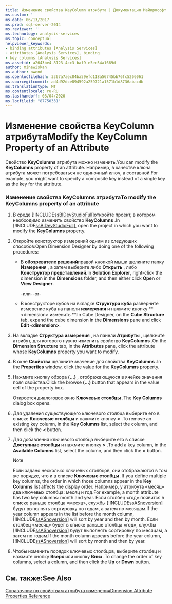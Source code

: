 ```yaml
---
title: Изменение свойства KeyColumn атрибута | Документация Майкрософт
ms.custom: ''
ms.date: 06/13/2017
ms.prod: sql-server-2014
ms.reviewer: ''
ms.technology: analysis-services
ms.topic: conceptual
helpviewer_keywords:
- binding attributes [Analysis Services]
- attributes [Analysis Services], binding
- key columns [Analysis Services]
ms.assetid: a2643be4-8123-4cc3-baf9-e5ec54a1669d
author: minewiskan
ms.author: owend
ms.openlocfilehash: 3367a7aec84ba59efd118a56745bb76fc5266061
ms.sourcegitcommit: ad4d92dce894592a259721a1571b1d8736abacdb
ms.translationtype: MT
ms.contentlocale: ru-RU
ms.lasthandoff: 08/04/2020
ms.locfileid: "87750331"
---
```

# <a name="modify-the-keycolumn-property-of-an-attribute"></a><span data-ttu-id="9e10b-102">Изменение свойства KeyColumn атрибута</span><span class="sxs-lookup"><span data-stu-id="9e10b-102">Modify the KeyColumn Property of an Attribute</span></span>
  <span data-ttu-id="9e10b-103">Свойство **KeyColumns** атрибута можно изменить.</span><span class="sxs-lookup"><span data-stu-id="9e10b-103">You can modify the **KeyColumns** property of an attribute.</span></span> <span data-ttu-id="9e10b-104">Например, в качестве ключа атрибута может потребоваться не одиночный ключ, а составной.</span><span class="sxs-lookup"><span data-stu-id="9e10b-104">For example, you might want to specify a composite key instead of a single key as the key for the attribute.</span></span>  
  
### <a name="to-modify-the-keycolumns-property-of-an-attribute"></a><span data-ttu-id="9e10b-105">Изменение свойства KeyColumns атрибута</span><span class="sxs-lookup"><span data-stu-id="9e10b-105">To modify the KeyColumns property of an attribute</span></span>  
  
1.  <span data-ttu-id="9e10b-106">В среде [!INCLUDE[ssBIDevStudioFull](../../includes/ssbidevstudiofull-md.md)]откройте проект, в котором необходимо изменить свойство **KeyColumns** .</span><span class="sxs-lookup"><span data-stu-id="9e10b-106">In [!INCLUDE[ssBIDevStudioFull](../../includes/ssbidevstudiofull-md.md)], open the project in which you want to modify the **KeyColumns** property.</span></span>  
  
2.  <span data-ttu-id="9e10b-107">Откройте конструктор измерений одним из следующих способов:</span><span class="sxs-lookup"><span data-stu-id="9e10b-107">Open Dimension Designer by doing one of the following procedures:</span></span>  
  
    -   <span data-ttu-id="9e10b-108">В **обозревателе решений**правой кнопкой мыши щелкните папку **Измерения** , а затем выберите либо **Открыть** , либо **Конструктор представлений**.</span><span class="sxs-lookup"><span data-stu-id="9e10b-108">In **Solution Explorer**, right-click the dimension in the **Dimensions** folder, and then either click **Open** or **View Designer**.</span></span>  
  
         <span data-ttu-id="9e10b-109">-или-</span><span class="sxs-lookup"><span data-stu-id="9e10b-109">-or-</span></span>  
  
    -   <span data-ttu-id="9e10b-110">В конструкторе кубов на вкладке **Структура куба** разверните измерение куба на панели **измерения** и нажмите кнопку \*\* \<dimension> изменить \*\*.</span><span class="sxs-lookup"><span data-stu-id="9e10b-110">In Cube Designer, on the **Cube Structure** tab, expand the cube dimension in the **Dimensions** pane and click **Edit \<dimension>**.</span></span>  
  
3.  <span data-ttu-id="9e10b-111">На вкладке **Структура измерения** , на панели **Атрибуты** , щелкните атрибут, для которого нужно изменить свойство **KeyColumns** .</span><span class="sxs-lookup"><span data-stu-id="9e10b-111">On the **Dimension Structure** tab, in the **Attributes** pane, click the attribute whose **KeyColumns** property you want to modify.</span></span>  
  
4.  <span data-ttu-id="9e10b-112">В окне **Свойства** щелкните значение для свойства **KeyColumns** .</span><span class="sxs-lookup"><span data-stu-id="9e10b-112">In the **Properties** window, click the value for the **KeyColumns** property.</span></span>  
  
5.  <span data-ttu-id="9e10b-113">Нажмите кнопку обзора **(...)** , отображающуюся в ячейке значения поля свойства.</span><span class="sxs-lookup"><span data-stu-id="9e10b-113">Click the browse **(...)** button that appears in the value cell of the property box.</span></span>  
  
     <span data-ttu-id="9e10b-114">Откроется диалоговое окно **Ключевые столбцы** .</span><span class="sxs-lookup"><span data-stu-id="9e10b-114">The **Key Columns** dialog box opens.</span></span>  
  
6.  <span data-ttu-id="9e10b-115">Для удаления существующего ключевого столбца выберите его в списке **Ключевые столбцы** и нажмите кнопку **\<** .</span><span class="sxs-lookup"><span data-stu-id="9e10b-115">To remove an existing key column, in the **Key Columns** list, select the column, and then click the **\<** button.</span></span>  
  
7.  <span data-ttu-id="9e10b-116">Для добавления ключевого столбца выберите его в списке **Доступные столбцы** и нажмите кнопку **>** .</span><span class="sxs-lookup"><span data-stu-id="9e10b-116">To add a key column, in the **Available Columns** list, select the column, and then click the **>** button.</span></span>  
  
    > [!NOTE]  
    >  <span data-ttu-id="9e10b-117">Если задано несколько ключевых столбцов, они отображаются в том же порядке, что и в списке **Ключевые столбцы** .</span><span class="sxs-lookup"><span data-stu-id="9e10b-117">If you define multiple key columns, the order in which those columns appear in the **Key Columns** list affects the display order.</span></span> <span data-ttu-id="9e10b-118">Например, у атрибута «месяц» два ключевых столбца: месяц и год.</span><span class="sxs-lookup"><span data-stu-id="9e10b-118">For example, a month attribute has two key columns: month and year.</span></span> <span data-ttu-id="9e10b-119">Если столбец «год» появится в списке раньше столбца «месяц», службы [!INCLUDE[ssASnoversion](../../includes/ssasnoversion-md.md)] будут выполнять сортировку по годам, а затем по месяцам.</span><span class="sxs-lookup"><span data-stu-id="9e10b-119">If the year column appears in the list before the month column, [!INCLUDE[ssASnoversion](../../includes/ssasnoversion-md.md)] will sort by year and then by month.</span></span> <span data-ttu-id="9e10b-120">Если столбец «месяц» будет в списке раньше столбца «год», службы [!INCLUDE[ssASnoversion](../../includes/ssasnoversion-md.md)] будут выполнять сортировку по месяцам, а затем по годам.</span><span class="sxs-lookup"><span data-stu-id="9e10b-120">If the month column appears before the year column, [!INCLUDE[ssASnoversion](../../includes/ssasnoversion-md.md)] will sort by month and then by year.</span></span>  
  
8.  <span data-ttu-id="9e10b-121">Чтобы изменить порядок ключевых столбцов, выберите столбец и нажмите кнопку **Вверх** или кнопку **Вниз** .</span><span class="sxs-lookup"><span data-stu-id="9e10b-121">To change the order of key columns, select a column, and then click the **Up** or **Down** button.</span></span>  
  
## <a name="see-also"></a><span data-ttu-id="9e10b-122">См. также:</span><span class="sxs-lookup"><span data-stu-id="9e10b-122">See Also</span></span>  
 [<span data-ttu-id="9e10b-123">Справочник по свойствам атрибута измерения</span><span class="sxs-lookup"><span data-stu-id="9e10b-123">Dimension Attribute Properties Reference</span></span>](dimension-attribute-properties-reference.md)  
  
  
